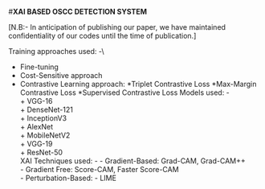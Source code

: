 #**XAI BASED OSCC DETECTION SYSTEM**

[N.B:- In anticipation of publishing our paper, we have maintained confidentiality of our codes until the time of publication.]

Training approaches used: -\
* Fine-tuning
* Cost-Sensitive approach
* Contrastive Learning approach:
            *Triplet Contrastive Loss
            *Max-Margin Contrastive Loss
            *Supervised Contrastive Loss
Models used: -\
            + VGG-16\
            + DenseNet-121\
            + InceptionV3\
            + AlexNet\
            + MobileNetV2\
            + VGG-19\
            + ResNet-50\
XAI Techniques used: -
            - Gradient-Based: Grad-CAM, Grad-CAM++\
            - Gradient Free: Score-CAM, Faster Score-CAM\
            - Perturbation-Based: - LIME
